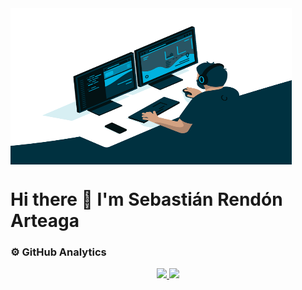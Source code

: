 <img align="center" alt="GIF" src="https://github.com/manojuppala/manojuppala/blob/master/assets/code.gif?raw=true" width="450" height="250"/>

# Hi there 👋  I'm Sebastián Rendón Arteaga


### ⚙️ GitHub Analytics

<p align="center">
  <a href="https://github.com/SebasRendon12">
    <img height="180em" src="https://github-readme-stats-eight-theta.vercel.app/api?username=SebasRendon12&show_icons=true&theme=algolia&include_all_commits=true&count_private=true"/>
    <img height="180em" src="https://github-readme-stats-eight-theta.vercel.app/api/top-langs/?username=SebasRendon12&layout=compact&langs_count=8&theme=algolia"/>
  </a>
</p>
